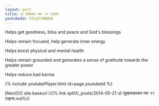 ```yaml
---
layout: post
title: ॐ देवदेवाय नमः ११ टाइम्स
youtubeId: YSYyhrBBQbA
---
```

 
 
Helps get goodness, bliss and peace and God's blessings
 
Helps remain focused, help generate inner energy 
 
Helps boost physical and mental health 
 
Helps remain grounded and generates a sense of gratitude towards the greater power 
 
Helps reduce bad karma
 
 
 
 


{% include youtubePlayer.html id=page.youtubeId %}
 
[Next]({{ site.baseurl }}{% link  split1/_posts/2014-05-21-ॐ सुखासकथाय नमः ११ टाइम्स.md%})
 
